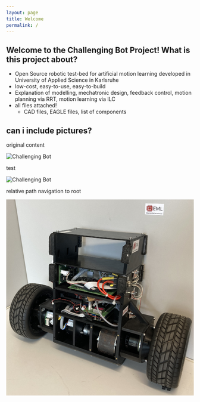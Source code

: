 ```yaml
---
layout: page
title: Welcome
permalink: /
---
```


## Welcome to the Challenging Bot Project! What is this project about? 

- Open Source robotic test-bed for artificial motion learning developed in University of Applied Science in Karlsruhe
- low-cost, easy-to-use, easy-to-build
- Explanation of modelling, mechatronic design, feedback control, motion planning via RRT, motion learning via ILC
- all files attached!
  - CAD files, EAGLE files, list of components

## can i include pictures? 

original content 

![Challenging Bot](/assets/img/chabo.jpg)

test

![Challenging Bot](/assets/img/test.jpg)

relative path navigation to root

![Challenging Bot](../test.JPG)